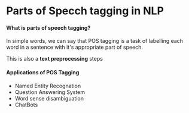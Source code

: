 # Parts of Specch tagging in NLP

#### What is parts of speech tagging? 
In simple words, we can say that POS tagging is a task of labelling each word in a sentence with it's appropriate part of speech.

This is also a **text preprocessing** steps


#### Applications of POS Tagging
* Named Entity Recognation
* Question Answering System
* Word sense disambiguation
* ChatBots

